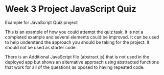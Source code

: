 # Week 3 Project JavaScript Quiz

Example for JavaScript Quiz project

This is an example of how you could attempt the quiz task. it is not a completed example and several elements could be improved. It can be used to help understand the approach you should be taking for the project. It should not be used as starter code.

There is an Additional JavaScript file (abstract.js) that is not used in the deployed app but shows an alternative approach using abstracted functions that work for all of the questions as oposed to having repeated code.
